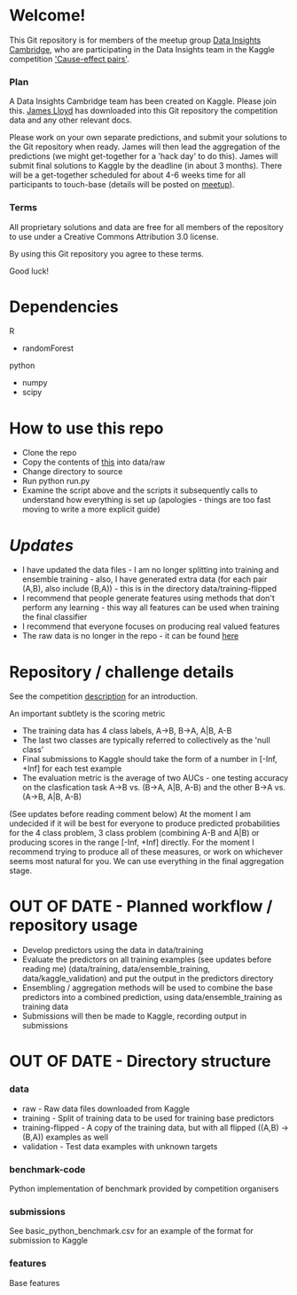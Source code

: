 Welcome!
========

This Git repository is for members of the meetup group [Data Insights Cambridge](http://www.meetup.com/Data-Insights-Cambridge/), who are participating in the Data Insights team in the Kaggle competition ['Cause-effect pairs'](http://www.kaggle.com/c/cause-effect-pairs).

### Plan

A Data Insights Cambridge team has been created on Kaggle. Please join this. [James Lloyd](mailto:jrl44@cam.ac.uk) has downloaded into this Git repository the competition data and any other relevant docs. 

Please work on your own separate predictions, and submit your solutions to the Git repository when ready. James will then lead the aggregation of the predictions (we might get-together for a 'hack day' to do this). James will submit final solutions to Kaggle by the deadline (in about 3 months). There will be a get-together scheduled for about 4-6 weeks time for all participants to touch-base (details will be posted on [meetup](http://www.meetup.com/Data-Insights-Cambridge/)).

### Terms

All proprietary solutions and data are free for all members of the repository to use under a Creative Commons Attribution 3.0 license. 

By using this Git repository you agree to these terms.

Good luck!

Dependencies
============

R
* randomForest

python
* numpy
* scipy

How to use this repo
====================

* Clone the repo
* Copy the contents of [this](http://mlg.eng.cam.ac.uk/lloyd/temp/raw.tar.gz) into data/raw
* Change directory to source
* Run python run.py
* Examine the script above and the scripts it subsequently calls to understand how everything is set up (apologies - things are too fast moving to write a more explicit guide)

***Updates***
=============

* I have updated the data files - I am no longer splitting into training and ensemble training - also, I have generated extra data (for each pair (A,B), also include (B,A)) - this is in the directory data/training-flipped
* I recommend that people generate features using methods that don't perform any learning - this way all features can be used when training the final classifier
* I recommend that everyone focuses on producing real valued features
* The raw data is no longer in the repo - it can be found [here](http://mlg.eng.cam.ac.uk/lloyd/temp/raw.tar.gz)

Repository / challenge details
==============================

See the competition [description](http://www.kaggle.com/c/cause-effect-pairs) for an introduction.

An important subtlety is the scoring metric

* The training data has 4 class labels, A->B, B->A, A|B, A-B
* The last two classes are typically referred to collectively as the 'null class'
* Final submissions to Kaggle should take the form of a number in \[-Inf, +Inf\] for each test example
* The evaluation metric is the average of two AUCs - one testing accuracy on the clasfication task A->B vs. (B->A, A|B, A-B) and the other B->A vs. (A->B, A|B, A-B)

(See updates before reading comment below)
At the moment I am undecided if it will be best for everyone to produce predicted probabilities for the 4 class problem, 3 class problem (combining A-B and A|B) or producing scores in the range \[-Inf, +Inf\] directly. For the moment I recommend trying to produce all of these measures, or work on whichever seems most natural for you. We can use everything in the final aggregation stage.

OUT OF DATE - Planned workflow / repository usage
=================================================

* Develop predictors using the data in data/training
* Evaluate the predictors on all training examples (see updates before reading me) (data/training, data/ensemble_training, data/kaggle_validation) and put the output in the predictors directory
* Ensembling / aggregation methods will be used to combine the base predictors into a combined prediction, using data/ensemble_training as training data
* Submissions will then be made to Kaggle, recording output in submissions

OUT OF DATE - Directory structure
=================================

### data

* raw - Raw data files downloaded from Kaggle
* training - Split of training data to be used for training base predictors
* training-flipped - A copy of the training data, but with all flipped ((A,B) -> (B,A)) examples as well
* validation - Test data examples with unknown targets

### benchmark-code


Python implementation of benchmark provided by competition organisers

### submissions

See basic_python_benchmark.csv for an example of the format for submission to Kaggle

### features

Base features
